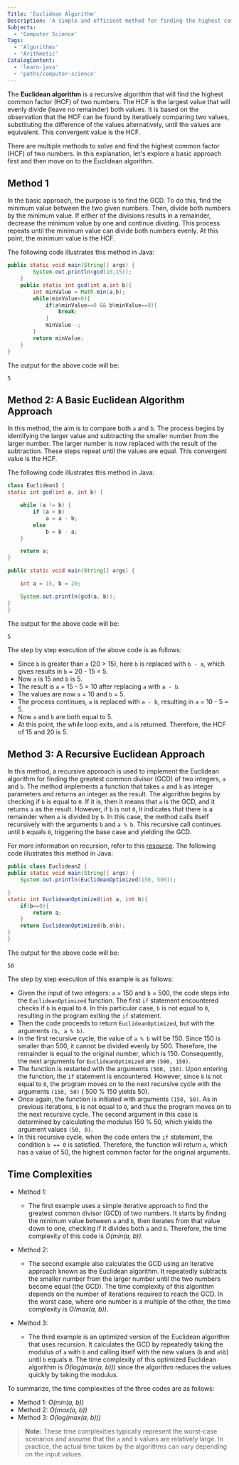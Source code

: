 ```yaml
---
Title: 'Euclidean Algorithm'
Description: 'A simple and efficient method for finding the highest common factor (HCF), also known as the greatest common divisor (GCD), of two numbers.'
Subjects:
  - 'Computer Science'
Tags:
  - 'Algorithms'
  - 'Arithmetic'
CatalogContent:
  - 'learn-java'
  - 'paths/computer-science'
---
```


The **Euclidean algorithm** is a recursive algorithm that will find the highest common factor (HCF) of two numbers. The HCF is the largest value that will evenly divide (leave no remainder) both values. It is based on the observation that the HCF can be found by iteratively comparing two values, substituting the difference of the values alternatively, until the values are equivalent. This convergent value is the HCF.

There are multiple methods to solve and find the highest common factor (HCF) of two numbers. In this explanation, let's explore a basic approach first and then move on to the Euclidean algorithm.

## Method 1

In the basic approach, the purpose is to find the GCD. To do this, find the minimum value between the two given numbers. Then, divide both numbers by the minimum value. If either of the divisions results in a remainder, decrease the minimum value by one and continue dividing. This process repeats until the minimum value can divide both numbers evenly. At this point, the minimum value is the HCF.

The following code illustrates this method in Java:

```java
public static void main(String[] args) {
        System.out.println(gcd(10,15));
    }
    public static int gcd(int a,int b){
        int minValue = Math.min(a,b);
        while(minValue>0){
            if(a%minValue==0 && b%minValue==0){
                break;
            }
            minValue--;
        }
        return minValue;
    }
}
```

The output for the above code will be:

```shell
5
```

## Method 2: A Basic Euclidean Algorithm Approach

In this method, the aim is to compare both `a` and `b`. The process begins by identifying the larger value and subtracting the smaller number from the larger number. The larger number is now replaced with the result of the subtraction. These steps repeat until the values are equal. This convergent value is the HCF.

The following code illustrates this method in Java:

```java
class Euclidean1 {
static int gcd(int a, int b) {

    while (a != b) {
        if (a > b)
            a = a - b;
        else
            b = b - a;
    }

    return a;
}

public static void main(String[] args) {

    int a = 15, b = 20;

    System.out.println(gcd(a, b));
}
}
```

The output for the above code will be:

```shell
5
```

The step by step execution of the above code is as follows:

- Since `b` is greater than `a` (20 > 15), here `b` is replaced with `b - a`, which gives results in `b` = 20 - 15 = 5.
- Now `a` is 15 and `b` is 5.
- The result is `a` = 15 - 5 = 10 after replacing `a` with `a - b`.
- The values are now `a` = 10 and `b` = 5.
- The process continues, `a` is replaced with `a - b`, resulting in `a` = 10 - 5 = 5.
- Now `a` and `b` are both equal to 5.
- At this point, the while loop exits, and `a` is returned. Therefore, the HCF of 15 and 20 is 5.

## Method 3: A Recursive Euclidean Approach

In this method, a recursive approach is used to implement the Euclidean algorithm for finding the greatest common divisor (GCD) of two integers, `a` and `b`. The method implements a function that takes `a` and `b` as integer parameters and returns an integer as the result. The algorithm begins by checking if `b` is equal to `0`. If it is, then it means that `a` is the GCD, and it returns `a` as the result. However, if `b` is not `0`, it indicates that there is a remainder when `a` is divided by `b`. In this case, the method calls itself recursively with the arguments `b` and `a % b`. This recursive call continues until `b` equals `0`, triggering the base case and yielding the GCD.

For more information on recursion, refer to this [resource](https://www.codecademy.com/learn/java-algorithms/modules/recursion-apcs/cheatsheet). The following code illustrates this method in Java:

```java
public class Euclidean2 {
public static void main(String[] args) {
    System.out.println(EuclideanOptimized(150, 500));

}
static int EuclideanOptimized(int a, int b){
    if(b==0){
        return a;
    }
    return EuclideanOptimized(b,a%b);
}
}
```

The output for the above code will be:

```shell
50
```

The step by step execution of this example is as follows:

- Given the input of two integers: `a` = 150 and `b` = 500, the code steps into the `EuclideanOptimized` function. The first `if` statement encountered checks if `b` is equal to `0`. In this particular case, `b` is not equal to `0`, resulting in the program exiting the `if` statement.
- Then the code proceeds to return `EuclideanOptimized`, but with the arguments `(b, a % b)`.
- In the first recursive cycle, the value of `a % b` will be 150. Since 150 is smaller than 500, it cannot be divided evenly by 500. Therefore, the remainder is equal to the original number, which is 150. Consequently, the next arguments for `EuclideanOptimized` are `(500, 150)`.
- The function is restarted with the arguments `(500, 150)`. Upon entering the function, the `if` statement is encountered. However, since `b` is not equal to `0`, the program moves on to the next recursive cycle with the arguments `(150, 50)` ( 500 % 150 yields 50).
- Once again, the function is initiated with arguments `(150, 50)`. As in previous iterations, `b` is not equal to `0`, and thus the program moves on to the next recursive cycle. The second argument in this case is determined by calculating the modulus 150 % 50, which yields the argument values `(50, 0)`.
- In this recursive cycle, when the code enters the `if` statement, the condition `b == 0` is satisfied. Therefore, the function will return `a`, which has a value of 50, the highest common factor for the original arguments.

## Time Complexities

- Method 1:

  - The first example uses a simple iterative approach to find the greatest common divisor (GCD) of two numbers. It starts by finding the minimum value between `a` and `b`, then iterates from that value down to one, checking if it divides both `a` and `b`. Therefore, the time complexity of this code is _O(min(a, b))_.

- Method 2:

  - The second example also calculates the GCD using an iterative approach known as the Euclidean algorithm. It repeatedly subtracts the smaller number from the larger number until the two numbers become equal (the GCD). The time complexity of this algorithm depends on the number of iterations required to reach the GCD. In the worst case, where one number is a multiple of the other, the time complexity is _O(max(a, b))_.

- Method 3:

  - The third example is an optimized version of the Euclidean algorithm that uses recursion. It calculates the GCD by repeatedly taking the modulus of `a` with `b` and calling itself with the new values (`b` and `a%b`) until `b` equals `0`. The time complexity of this optimized Euclidean algorithm is _O(log(max(a, b)))_ since the algorithm reduces the values quickly by taking the modulus.

To summarize, the time complexities of the three codes are as follows:

- Method 1: _O(min(a, b))_
- Method 2: _O(max(a, b))_
- Method 3: _O(log(max(a, b)))_

> **Note:** These time complexities typically represent the worst-case scenarios and assume that the `a` and `b` values are relatively large. In practice, the actual time taken by the algorithms can vary depending on the input values.
